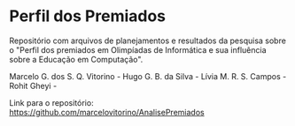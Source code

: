 # Perfil dos Premiados
Repositório com arquivos de planejamentos e resultados da pesquisa sobre o "Perfil dos premiados em Olimpíadas de Informática e sua influência sobre a Educação em Computação".

Marcelo G. dos S. Q. Vitorino - 
Hugo G. B. da Silva - 
Lívia M. R. S. Campos - 
Rohit Gheyi - 

Link para o repositório: https://github.com/marcelovitorino/AnalisePremiados


